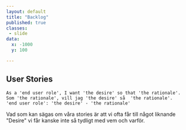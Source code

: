```yaml
---
layout: default
title: "Backlog"
published: true
classes:
 - slide
data:
  x: -1000
  y: 100

---
```

## User Stories

    As a 'end user role', I want 'the desire' so that 'the rationale'.
    Som 'the rationale', vill jag 'the desire' så  'the rationale'.
    'end user role': 'the desire' - 'the rationale'

Vad som kan sägas om våra stories är att vi ofta får till något liknande "Desire"
vi får kanske inte så tydligt med vem och varför.

